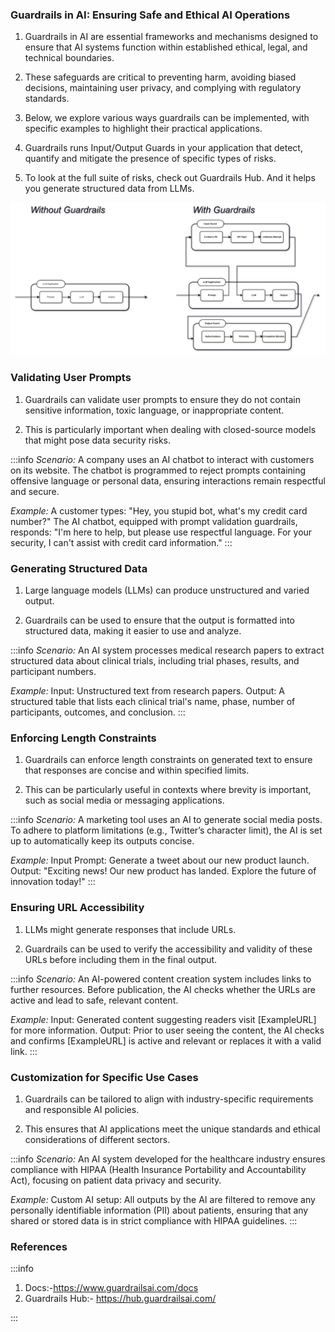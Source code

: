 ### Guardrails in AI: Ensuring Safe and Ethical AI Operations

1. Guardrails in AI are essential frameworks and mechanisms designed to ensure
   that AI systems function within established ethical, legal, and technical
   boundaries.

2. These safeguards are critical to preventing harm, avoiding biased decisions,
   maintaining user privacy, and complying with regulatory standards.

3. Below, we explore various ways guardrails can be implemented, with specific
   examples to highlight their practical applications.

4. Guardrails runs Input/Output Guards in your application that detect, quantify
   and mitigate the presence of specific types of risks.

5. To look at the full suite of risks, check out Guardrails Hub. And it helps
   you generate structured data from LLMs.

![image.png](./img/guardrails.jpg)

### Validating User Prompts

1. Guardrails can validate user prompts to ensure they do not contain sensitive
   information, toxic language, or inappropriate content.

2. This is particularly important when dealing with closed-source models that
   might pose data security risks.

:::info 
_Scenario:_ A company uses an AI chatbot to interact with customers on
its website. The chatbot is programmed to reject prompts containing offensive
language or personal data, ensuring interactions remain respectful and secure.

_Example:_ A customer types: "Hey, you stupid bot, what's my credit card
number?" The AI chatbot, equipped with prompt validation guardrails, responds:
"I'm here to help, but please use respectful language. For your security, I
can't assist with credit card information." 
:::

### Generating Structured Data

1. Large language models (LLMs) can produce unstructured and varied output.

2. Guardrails can be used to ensure that the output is formatted into structured
   data, making it easier to use and analyze.

:::info 
_Scenario:_ An AI system processes medical research papers to extract
structured data about clinical trials, including trial phases, results, and
participant numbers.

_Example:_ Input: Unstructured text from research papers. Output: A structured
table that lists each clinical trial's name, phase, number of participants,
outcomes, and conclusion. 
:::

### Enforcing Length Constraints

1. Guardrails can enforce length constraints on generated text to ensure that
   responses are concise and within specified limits.

2. This can be particularly useful in contexts where brevity is important, such
   as social media or messaging applications.

:::info 
_Scenario:_ A marketing tool uses an AI to generate social media posts.
To adhere to platform limitations (e.g., Twitter’s character limit), the AI is
set up to automatically keep its outputs concise.

_Example:_ Input Prompt: Generate a tweet about our new product launch. Output:
"Exciting news! Our new product has landed. Explore the future of innovation
today!" 
:::

### Ensuring URL Accessibility

1. LLMs might generate responses that include URLs.

2. Guardrails can be used to verify the accessibility and validity of these URLs
   before including them in the final output.

:::info 
_Scenario:_ An AI-powered content creation system includes links to
further resources. Before publication, the AI checks whether the URLs are active
and lead to safe, relevant content.

_Example:_ Input: Generated content suggesting readers visit [ExampleURL] for
more information. Output: Prior to user seeing the content, the AI checks and
confirms [ExampleURL] is active and relevant or replaces it with a valid link.
:::

### Customization for Specific Use Cases

1. Guardrails can be tailored to align with industry-specific requirements and
   responsible AI policies.

2. This ensures that AI applications meet the unique standards and ethical
   considerations of different sectors.

:::info 
_Scenario:_ An AI system developed for the healthcare industry ensures
compliance with HIPAA (Health Insurance Portability and Accountability Act),
focusing on patient data privacy and security.

_Example:_ Custom AI setup: All outputs by the AI are filtered to remove any
personally identifiable information (PII) about patients, ensuring that any
shared or stored data is in strict compliance with HIPAA guidelines. 
:::

### References

:::info

1. Docs:-https://www.guardrailsai.com/docs
2. Guardrails Hub:- https://hub.guardrailsai.com/ 

:::
